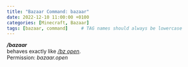 ```yaml
---
title: "Bazaar Command: bazaar"
date: 2022-12-10 11:00:00 +0100
categories: [Minecraft, Bazaar]
tags: [bazaar, command]     # TAG names should always be lowercase
---
```


***/bazaar*** \
behaves exactly like [*/bz open*]({{site.baseurl}}/posts/bazaar-cmd-open).\
Permission: *bazaar.open*
